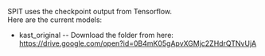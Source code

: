 SPIT uses the checkpoint output from Tensorflow.  
Here are the current models:

* kast_original -- Download the folder from here: https://drive.google.com/open?id=0B4mK05gApvXGMjc2ZHdrQTNvUjA